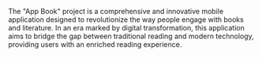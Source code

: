 The "App Book" project is a comprehensive and innovative mobile application designed to revolutionize the way people engage with books and literature. In an era marked by digital transformation, this application aims to bridge the gap between traditional reading and modern technology, providing users with an enriched reading experience.
